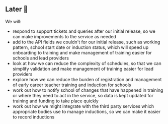 ## Later 🔮

We will:

* respond to support tickets and queries after our initial release, so we can make improvements to the service as needed
* add to the API fields we couldn't for our initial release, such as working pattern, school start date or induction status, which will speed up onboarding to training and make management of training easier for schools and lead providers
* look at how we can reduce the complexity of schedules, so that we can simplify validation and make management of training easier for lead providers
* explore how we can reduce the burden of registration and management of early career teacher training and induction for schools
* work out how to notify school of changes that have happened in training or where they need to act in the service, so data is kept updated for training and funding to take place quickly
* work out how we might integrate with the third party services which appropriate bodies use to manage inductions, so we can make it easier to record inductions

